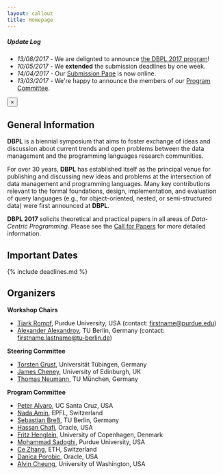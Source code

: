 ```yaml
---
layout: callout
title: Homepage
---
```


<div class="success callout" data-closable="fade-out">
  <h5>Update Log</h5>
  <ul>
    <li><em>13/08/2017</em> - We are delignted to announce <a href="{{ site.baseurl }}/program.html">the DBPL 2017 program</a>!</li>
    <li><em>10/05/2017</em> - We <strong>extended</strong> the submission deadlines by one week.</li>
    <li><em>14/04/2017</em> - Our <a href="https://easychair.org/conferences/?conf=dbpl2017">Submission Page</a> is now online.</li>
    <li><em>13/03/2017</em> - We're happy to announce the members of our <a href="#organizers">Program Committee</a>.</li>
  </ul>
  <button class="close-button" aria-label="Dismiss alert" type="button" data-close>
    <span aria-hidden="true">&times;</span>
  </button>
</div>

## General Information

**DBPL** is a biennial symposium that aims to foster exchange of ideas and discussion about current trends and open problems between the data management and the programming languages research communities.

For over 30 years, **DBPL** has established itself as the principal venue for publishing and discussing new ideas and problems at the intersection of data management and programming languages.
Many key contributions relevant to the formal foundations, design, implementation, and evaluation of query languages (e.g., for object-oriented, nested,
or semi-structured data) were first announced at **DBPL**.

**DBPL 2017** solicits theoretical and practical papers in all areas of *Data-Centric Programming*. Please see the [Call for Papers](call_for_papers.html) for more detailed information.

## Important Dates

{% include deadlines.md %}

## Organizers

**Workshop Chairs**

- [Tiark Rompf](https://tiarkrompf.github.io/), Purdue University, USA
  (contact: firstname@purdue.edu)
- [Alexander Alexandrov](https://aalexandrov.name/), TU Berlin, Germany
  (contact: firstname.lastname@tu-berlin.de)

**Steering Committee**

- [Torsten Grust](http://db.inf.uni-tuebingen.de/team/TorstenGrust.html), Universität Tübingen, Germany
- [James Cheney](http://homepages.inf.ed.ac.uk/jcheney/), University of Edinburgh, UK
- [Thomas Neumann](https://db.in.tum.de/~neumann/), TU München, Germany

**Program Committee**

- [Peter Alvaro](https://people.ucsc.edu/~palvaro/), UC Santa Cruz, USA
- [Nada Amin](http://lampwww.epfl.ch/~amin/cv/), EPFL, Switzerland
- [Sebastian Breß](https://www.user.tu-berlin.de/sebastian.bress/), TU Berlin, Germany
- [Hassan Chafi](https://labs.oracle.com/pls/apex/f?p=labs:bio:0:16), Oracle, USA
- [Fritz Henglein](http://www.diku.dk/~henglein/), University of Copenhagen, Denmark
- [Mohammad Sadoghi](https://msadoghi.github.io/), Purdue University, USA
- [Ce Zhang](https://www.inf.ethz.ch/personal/ce.zhang/), ETH, Switzerland
- [Danica Porobic](http://danica.azurewebsites.net/), Oracle, USA
- [Alvin Cheung](https://homes.cs.washington.edu/~akcheung/), University of Washington, USA 
